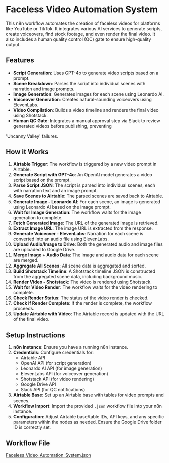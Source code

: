 # Faceless Video Automation System

This n8n workflow automates the creation of faceless videos for platforms like YouTube or TikTok. It integrates various AI services to generate scripts, create voiceovers, find stock footage, and even render the final video. It also includes a human quality control (QC) gate to ensure high-quality output.

## Features

*   **Script Generation**: Uses GPT-4o to generate video scripts based on a prompt.
*   **Scene Breakdown**: Parses the script into individual scenes with narration and image prompts.
*   **Image Generation**: Generates images for each scene using Leonardo AI.
*   **Voiceover Generation**: Creates natural-sounding voiceovers using ElevenLabs.
*   **Video Compilation**: Builds a video timeline and renders the final video using Shotstack.
*   **Human QC Gate**: Integrates a manual approval step via Slack to review generated videos before publishing, preventing 

'Uncanny Valley' failures.

## How it Works

1.  **Airtable Trigger**: The workflow is triggered by a new video prompt in Airtable.
2.  **Generate Script with GPT-4o**: An OpenAI model generates a video script based on the prompt.
3.  **Parse Script JSON**: The script is parsed into individual scenes, each with narration text and an image prompt.
4.  **Save Scenes to Airtable**: The parsed scenes are saved back to Airtable.
5.  **Generate Image - Leonardo AI**: For each scene, an image is generated using Leonardo AI based on the image prompt.
6.  **Wait for Image Generation**: The workflow waits for the image generation to complete.
7.  **Fetch Generated Image**: The URL of the generated image is retrieved.
8.  **Extract Image URL**: The image URL is extracted from the response.
9.  **Generate Voiceover - ElevenLabs**: Narration for each scene is converted into an audio file using ElevenLabs.
10. **Upload Audio/Image to Drive**: Both the generated audio and image files are uploaded to Google Drive.
11. **Merge Image + Audio Data**: The image and audio data for each scene are merged.
12. **Aggregate All Scenes**: All scene data is aggregated and sorted.
13. **Build Shotstack Timeline**: A Shotstack timeline JSON is constructed from the aggregated scene data, including background music.
14. **Render Video - Shotstack**: The video is rendered using Shotstack.
15. **Wait for Video Render**: The workflow waits for the video rendering to complete.
16. **Check Render Status**: The status of the video render is checked.
17. **Check if Render Complete**: If the render is complete, the workflow proceeds.
18. **Update Airtable with Video**: The Airtable record is updated with the URL of the final video.

## Setup Instructions

1.  **n8n Instance**: Ensure you have a running n8n instance.
2.  **Credentials**: Configure credentials for:
    *   Airtable API
    *   OpenAI API (for script generation)
    *   Leonardo AI API (for image generation)
    *   ElevenLabs API (for voiceover generation)
    *   Shotstack API (for video rendering)
    *   Google Drive API
    *   Slack API (for QC notifications)
3.  **Airtable Base**: Set up an Airtable base with tables for video prompts and scenes.
4.  **Workflow Import**: Import the provided `.json` workflow file into your n8n instance.
5.  **Configuration**: Adjust Airtable base/table IDs, API keys, and any specific parameters within the nodes as needed. Ensure the Google Drive folder ID is correctly set.

## Workflow File

[Faceless_Video_Automation_System.json](Faceless_Video_Automation_System.json)

